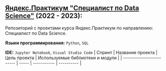## [Яндекс.Практикум "Специалист по Data Science"](https://praktikum.yandex.ru/data-scientist) (2022 - 2023):
Репозиторий с проектами курса Яндекс.Практикум по направлению: Специалист по Data Science.

**Языки программирования:** `Python`, `SQL`

**IDE:** `Jupyter Notebook`, `Visual Studio Code`
| Спринт | Название проекта | Цель проекта | Используемые библиотеки и модули |
| ------------------------ | ----- | ----------- | ---------- | 
